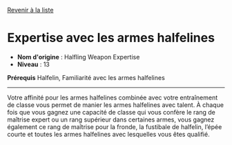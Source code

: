 [Revenir à la liste](..)

# Expertise avec les armes halfelines

 * **Nom d'origine** : Halfling Weapon Expertise
 * **Niveau** : 13


<p><strong>Prérequis</strong> Halfelin, Familiarité avec les armes halfelines</p>
<hr>
<p>Votre affinité pour les armes halfelines combinée avec votre entraînement de classe vous permet de manier les armes halfelines avec talent. À chaque fois que vous gagnez une capacité de classe qui vous confère le rang de maîtrise expert ou un rang supérieur dans certaines armes, vous gagnez également ce rang de maîtrise pour la fronde, la fustibale de halfelin, l’épée courte et toutes les armes halfelines avec lesquelles vous êtes qualifié.</p>